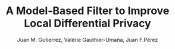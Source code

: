 ---
paperId: 4
author: Juan M. Gutierrez, Valérie Gauthier-Umaña, Juan F.Pérez
publicationauthor: Gutierrez, J. M. et al.
title: A Model-Based Filter to Improve Local Differential Privacy
pdf: 
poster: poster_4.pdf
alt: --
type: Poster
topic: Machine Learning
subtopic: Data Privacy
link: https://research.latinxinai.org/papers/icml/2022/pdf/poster_4.pdf
conference: icml
year: 2022
tags: icml-2022
location: Baltimore, Maryland USA
---